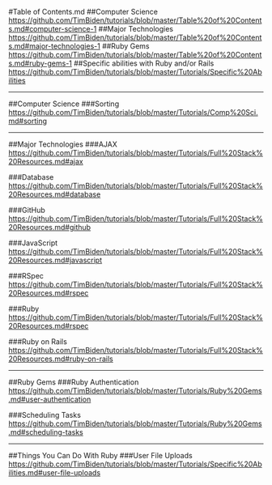 #Table of Contents.md
##Computer Science
https://github.com/TimBiden/tutorials/blob/master/Table%20of%20Contents.md#computer-science-1
##Major Technologies
https://github.com/TimBiden/tutorials/blob/master/Table%20of%20Contents.md#major-technologies-1
##Ruby Gems
https://github.com/TimBiden/tutorials/blob/master/Table%20of%20Contents.md#ruby-gems-1
##Specific abilities with Ruby and/or Rails
https://github.com/TimBiden/tutorials/blob/master/Tutorials/Specific%20Abilities

-----
##Computer Science
###Sorting
https://github.com/TimBiden/tutorials/blob/master/Tutorials/Comp%20Sci.md#sorting

-----

##Major Technologies
###AJAX
https://github.com/TimBiden/tutorials/blob/master/Tutorials/Full%20Stack%20Resources.md#ajax

###Database
https://github.com/TimBiden/tutorials/blob/master/Tutorials/Full%20Stack%20Resources.md#database

###GitHub
https://github.com/TimBiden/tutorials/blob/master/Tutorials/Full%20Stack%20Resources.md#github

###JavaScript
https://github.com/TimBiden/tutorials/blob/master/Tutorials/Full%20Stack%20Resources.md#javascript

###RSpec
https://github.com/TimBiden/tutorials/blob/master/Tutorials/Full%20Stack%20Resources.md#rspec

###Ruby
https://github.com/TimBiden/tutorials/blob/master/Tutorials/Full%20Stack%20Resources.md#rspec

###Ruby on Rails
https://github.com/TimBiden/tutorials/blob/master/Tutorials/Full%20Stack%20Resources.md#ruby-on-rails

-----

##Ruby Gems
###Ruby Authentication
https://github.com/TimBiden/tutorials/blob/master/Tutorials/Ruby%20Gems.md#user-authentication

###Scheduling Tasks
https://github.com/TimBiden/tutorials/blob/master/Tutorials/Ruby%20Gems.md#scheduling-tasks

-----

##Things You Can Do With Ruby
###User File Uploads
https://github.com/TimBiden/tutorials/blob/master/Tutorials/Specific%20Abilities.md#user-file-uploads
